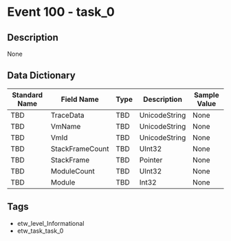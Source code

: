 # Event 100 - task_0

## Description
None

## Data Dictionary
|Standard Name|Field Name|Type|Description|Sample Value|
|---|---|---|---|---|
|TBD|TraceData|TBD|UnicodeString|None|None|
|TBD|VmName|TBD|UnicodeString|None|None|
|TBD|VmId|TBD|UnicodeString|None|None|
|TBD|StackFrameCount|TBD|UInt32|None|None|
|TBD|StackFrame|TBD|Pointer|None|None|
|TBD|ModuleCount|TBD|UInt32|None|None|
|TBD|Module|TBD|Int32|None|None|

## Tags
* etw_level_Informational
* etw_task_task_0
